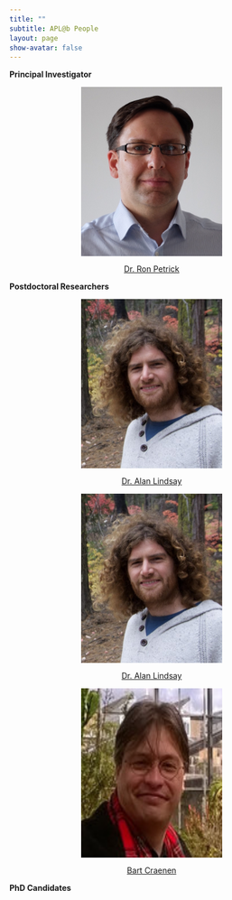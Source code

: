 ```yaml
---
title: ""
subtitle: APL@b People
layout: page
show-avatar: false
---
```


**Principal Investigator**

<p align="center"> <img src="/img/ron.jpg" align="center" width="250" height="300"> </p>

<p align="center">
<a href="http://homepages.inf.ed.ac.uk/rpetrick/" style="float: ;">Dr. Ron Petrick</a> 
</p>


**Postdoctoral Researchers**

<p align="center"> <img src="/img/alan.jpg" align="center" width="250" height="300"> </p>

<p align="center">
<a href="https://researchportal.hw.ac.uk/en/persons/alan-lindsay" style="float: ;">Dr. Alan Lindsay</a> 
</p>

<p align="center"> <img src="/img/alan.jpg" align="center" width="250" height="300"> </p>

<p align="center">
<a href="https://researchportal.hw.ac.uk/en/persons/alan-lindsay" style="float: ;">Dr. Alan Lindsay</a> 
</p>

<p align="center"> <img src="/img/bart.jpg" align="center" width="250" height="300"> </p>

<p align="center">
<a href="https://scholar.google.ch/citations?hl=de&user=i8JsL7QAAAAJ&view_op=list_works" style="float: ;">Bart Craenen</a> 
</p>

**PhD Candidates**



